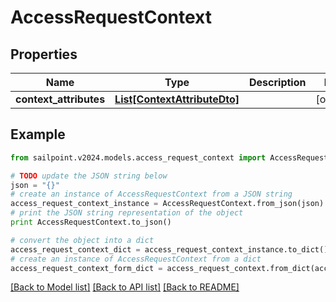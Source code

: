 # AccessRequestContext


## Properties

Name | Type | Description | Notes
------------ | ------------- | ------------- | -------------
**context_attributes** | [**List[ContextAttributeDto]**](ContextAttributeDto.md) |  | [optional] 

## Example

```python
from sailpoint.v2024.models.access_request_context import AccessRequestContext

# TODO update the JSON string below
json = "{}"
# create an instance of AccessRequestContext from a JSON string
access_request_context_instance = AccessRequestContext.from_json(json)
# print the JSON string representation of the object
print AccessRequestContext.to_json()

# convert the object into a dict
access_request_context_dict = access_request_context_instance.to_dict()
# create an instance of AccessRequestContext from a dict
access_request_context_form_dict = access_request_context.from_dict(access_request_context_dict)
```
[[Back to Model list]](../README.md#documentation-for-models) [[Back to API list]](../README.md#documentation-for-api-endpoints) [[Back to README]](../README.md)


